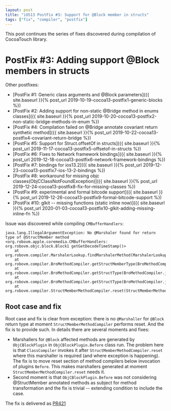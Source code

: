 ```yaml
---
layout: post
title: "iOS13 PostFix #3: Support for @Block member in structs"
tags: ["fix", "compiler", "postfix"]
---
```

This post continues the series of fixes discovered during compilation of CocoaTouch library.
# PostFix #3: Adding support @Block members in structs

Other postfixes:
* [PostFix #1: Generic class arguments and @Block parameters]({{ site.baseurl }}{% post_url 2019-10-19-cocoa13-postfix1-generic-blocks %})
* [PostFix #2: Adding support for non-static @Bridge method in enums classes]({{ site.baseurl }}{% post_url 2019-10-20-cocoa13-postfix2-non-static-bridge-methods-in-enum %})
* [PostFix #4: Compilation failed on @Bridge annotate covariant return synthetic method]({{ site.baseurl }}{% post_url 2019-10-22-cocoa13-postfix4-covariant-return-bridge %})
* [PostFix #5: Support for Struct.offsetOf in structs]({{ site.baseurl }}{% post_url 2019-11-17-cocoa13-postfix5-offsetof-in-structs %})
* [PostFix #6: Fixes to Network framework bindings]({{ site.baseurl }}{% post_url 2019-12-18-cocoa13-postfix6-network-framework-bindings %})
* [PostFix #7: bindings for ios13.2]({{ site.baseurl }}{% post_url 2019-12-23-cocoa13-postfix7-ios-13-2-bindings %})
* [PostFix #8: workaround for missing objc classes(ObjCClassNotFoundException)]({{ site.baseurl }}{% post_url 2019-12-24-cocoa13-postfix8-fix-for-missing-classes %})
* [PostFix #9: experimental and formal bitcode support]({{ site.baseurl }}{% post_url 2019-12-26-cocoa13-postfix9-formal-bitcode-support %})
* [PostFix #10: glkit -- missing functions (static inline now)]({{ site.baseurl }}{% post_url 2020-01-03-cocoa13-postfix10-glkit-adding-missing-inline-fn %})

Issue was discovered while compiling `CMBufferHandlers`:
```
java.lang.IllegalArgumentException: No @Marshaler found for return type of @StructMember method <org.robovm.apple.coremedia.CMBufferHandlers: org.robovm.objc.block.Block1 getGetDecodeTimeStamp()>
	at org.robovm.compiler.MarshalerLookup.findMarshalerMethod(MarshalerLookup.java:169)
	at org.robovm.compiler.BroMethodCompiler.getStructMemberType(BroMethodCompiler.java:977)
	at org.robovm.compiler.BroMethodCompiler.getStructType(BroMethodCompiler.java:677)
	at org.robovm.compiler.BroMethodCompiler.getStructType(BroMethodCompiler.java:568)
	at org.robovm.compiler.StructMemberMethodCompiler.reset(StructMemberMethodCompiler.java:63)
```

## Root case and fix
Root case and fix is clear from exception: there is no `@Marshaller` for `@Block` return type at moment `StructMemberMethodCompiler` performs reset. And the fix is to provide such.
In details there are several moments and fixes:
- Marshallers for `@Block` affected methods are generated by `ObjCBlockPlugin` in `ObjCBlockPlugin.Before` class run. The problem here is that `ClassCompiler` invokes it after `StructMemberMethodCompiler.reset` where this marshaller is required (and where exception is happening). The fix is to move reset section of method compilers below  invocation of plugins `Before`. This makes marshallers generated at moment `StructMemberMethodCompiler.reset` needs it.
- Second moment is that `ObjCBlockPlugin.Before` was not considering @StructMember annotated methods as subject for method transformation and the fix is trivial -- extending condition to include the case.

The fix is delivered as [PR421](https://github.com/MobiVM/robovm/pull/421)

